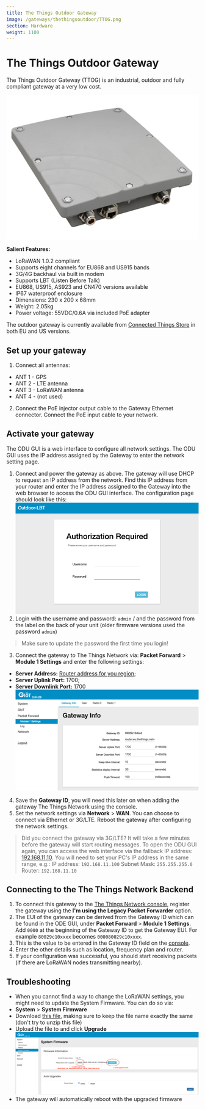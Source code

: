 ```yaml
---
title: The Things Outdoor Gateway
image: /gateways/thethingsoutdoor/TTOG.png
section: Hardware
weight: 1100
---
```



# The Things Outdoor Gateway

The Things Outdoor Gateway (TTOG) is an industrial, outdoor and fully compliant gateway at a very low cost.

![TTOG](TTOG.png)

**Salient Features:**

* LoRaWAN 1.0.2 compliant
* Supports eight channels for EU868 and US915 bands
* 3G/4G backhaul via built in modem
* Supports LBT (Listen Before Talk)
* EU868, US915, AS923 and CN470 versions available
* IP67 waterproof enclosure
* Dimensions: 230 x 200 x 68mm
* Weight: 2.05kg
* Power voltage: 55VDC/0.6A via included PoE adapter

The outdoor gateway is currently available from [Connected Things Store](https://connectedthings.store) in both EU and US versions.

## Set up your gateway

1. Connect all antennas:
 - ANT 1 - GPS
 - ANT 2 - LTE antenna
 - ANT 3 - LoRaWAN antenna
 - ANT 4 - (not used)
2. Connect the PoE injector output cable to the Gateway Ethernet connector. Connect the PoE input cable to your network.




## Activate your gateway

The ODU GUI is a web interface to configure all network settings. The ODU GUI uses the IP address assigned by the Gateway to enter the network setting page.

1. Connect and power the gateway as above. The gateway will use DHCP to request an IP address from the network. Find this IP address from your router and enter the IP address assigned to the Gateway into the web browser to access the ODU GUI interface. The configuration page should look like this:
 ![GUI](GUI.png)
2. Login with the username and password: `admin` / and the password from the label on the back of your unit (older firmware versions used the password `admin`)
 > Make sure to update the password the first time you login!
3. Connect the gateway to The Things Network via: **Packet Forward** > **Module 1 Settings** and enter the following settings:
 - **Server Address:** [Router address for you region](https://www.thethingsnetwork.org/docs/gateways/packet-forwarder/semtech-udp.html#router-addresses); 
 - **Server Uplink Port:** 1700;
 - **Server Downlink Port:** 1700
  ![Gateway Settings](gateway-info.png)
4. Save the **Gateway ID**, you will need this later on when adding the gateway The Things Network using the console.
5. Set the network settings via **Network** > **WAN**. You can choose to connect via Ethernet or 3G/LTE. Reboot the gateway after configuring the network settings.
 
 > Did you connect the gateway via 3G/LTE? It will take a few minutes before the gateway will start routing messages. 
 > To open the ODU GUI again, you can access the web interface via the fallback IP address: [192.168.11.10](http://192.168.11.10).
 > You will need to set your PC's IP address in the same range, e.g.:
 > IP address: `192.168.11.100`
 > Subnet Mask: `255.255.255.0`
 > Router: `192.168.11.10`
 


## Connecting to the The Things Network Backend

1. To connect this gateway to the [The Things Network console](https://console.thethingsnetwork.org/), register the gateway using the **I'm using the Legacy Packet Forwarder** option. 
2. The EUI of the gateway can be derived from the Gateway ID which can be found in the ODE GUI, under **Packet Forward** > **Module 1 Settings**. Add `0000` at the beginning of the Gateway ID to get the Gateway EUI. For example `80029c10xxxx` becomes `000080029c10xxxx`.
4. This is the value to be entered in the Gateway ID field on the [console](https://console.thethingsnetwork.org).
5. Enter the other details such as location, frequency plan and router.
6. If your configuration was successful, you should start receiving packets (if there are LoRaWAN nodes transmitting nearby).


## Troubleshooting

* When you cannot find a way to change the LoRaWAN settings, you might need to update the System Firmware. You can do so via:
 * **System** > **System Firmware** 
 * Download [this file](https://connectedthings.store/files/WAPS-232N_LW_OPDK_GUI_1.01.09_3416004962.tar.gz), making sure to keep the file name exactly the same (don't try to unzip this file)
 * Upload the file to and click **Upgrade**
  ![Upgrade-page](upgrade_1.png)
 * The gateway will automatically reboot with the upgraded firmware
